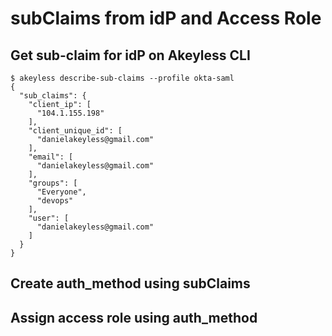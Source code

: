 # subClaims from idP and Access Role

## Get sub-claim for idP on Akeyless CLI

```
$ akeyless describe-sub-claims --profile okta-saml
{
  "sub_claims": {
    "client_ip": [
      "104.1.155.198"
    ],
    "client_unique_id": [
      "danielakeyless@gmail.com"
    ],
    "email": [
      "danielakeyless@gmail.com"
    ],
    "groups": [
      "Everyone",
      "devops"
    ],
    "user": [
      "danielakeyless@gmail.com"
    ]
  }
}

```

## Create auth_method using subClaims


## Assign access role using auth_method